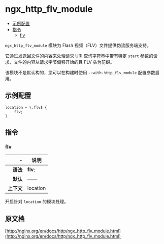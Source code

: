 # ngx_http_flv_module

- [示例配置](#example_configuration)
- [指令](#directives)
    - [flv](#flv)

`ngx_http_flv_module` 模块为 Flash 视频（FLV）文件提供伪流服务端支持。

它通过发送回文件的内容来处理请求 URI 查询字符串中带有特定 `start` 参数的请求，文件的内容从请求字节偏移开始的且 FLV 头为前缀。

该模块不是默认构的，您可以在构建时使用 `--with-http_flv_module` 配置参数启用。

<a id="example_configuration"></a>

## 示例配置

```nginx
location ~ \.flv$ {
    flv;
}
```

<a id="directives"></a>

## 指令

### flv

|\-|说明|
|------:|------|
|**语法**|**flv**;|
|**默认**|——|
|**上下文**|location|

开启针对 `location` 的模块处理。

## 原文档
[http://nginx.org/en/docs/http/ngx_http_flv_module.html](http://nginx.org/en/docs/http/ngx_http_flv_module.html)